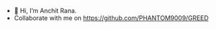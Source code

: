 - 👋 Hi, I’m Anchit Rana.
- Collaborate with me on https://github.com/PHANTOM9009/GREED

<!---
PHANTOM9009/PHANTOM9009 is a ✨ special ✨ repository because its `README.md` (this file) appears on your GitHub profile.
You can click the Preview link to take a look at your changes.
--->
